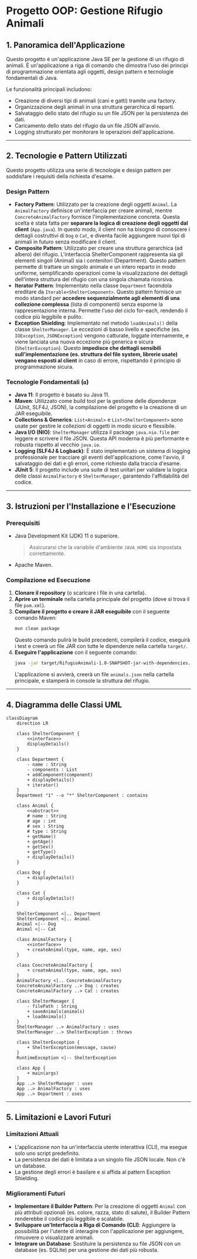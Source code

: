 # Progetto OOP: Gestione Rifugio Animali

## 1. Panoramica dell'Applicazione

Questo progetto è un'applicazione Java SE per la gestione di un rifugio di animali. È un'applicazione a riga di comando che dimostra l'uso dei principi di programmazione orientata agli oggetti, design pattern e tecnologie fondamentali di Java.

Le funzionalità principali includono:
* Creazione di diversi tipi di animali (cani e gatti) tramite una factory.
* Organizzazione degli animali in una struttura gerarchica di reparti.
* Salvataggio dello stato del rifugio su un file JSON per la persistenza dei dati.
* Caricamento dello stato del rifugio da un file JSON all'avvio.
* Logging strutturato per monitorare le operazioni dell'applicazione.

---

## 2. Tecnologie e Pattern Utilizzati

Questo progetto utilizza una serie di tecnologie e design pattern per soddisfare i requisiti della richiesta d'esame.

### Design Pattern 

* **Factory Pattern**: Utilizzato per la creazione degli oggetti `Animal`. La `AnimalFactory` definisce un'interfaccia per creare animali, mentre `ConcreteAnimalFactory` fornisce l'implementazione concreta. Questa scelta è stata fatta per **separare la logica di creazione degli oggetti dal client** (`App.java`). In questo modo, il client non ha bisogno di conoscere i dettagli costruttivi di `Dog` o `Cat`, e diventa facile aggiungere nuovi tipi di animali in futuro senza modificare il client.
* **Composite Pattern**: Utilizzato per creare una struttura gerarchica (ad albero) del rifugio. L'interfaccia ShelterComponent rappresenta sia gli elementi singoli (Animal) sia i contenitori (Department). Questo pattern permette di trattare un singolo animale e un intero reparto in modo uniforme, semplificando operazioni come la visualizzazione dei dettagli dell'intera struttura del rifugio con una singola chiamata ricorsiva.
* **Iterator Pattern**: Implementato nella classe `Department` facendola ereditare da `Iterable<ShelterComponent>`. Questo pattern fornisce un modo standard per **accedere sequenzialmente agli elementi di una collezione complessa** (lista di componenti) senza esporne la rappresentazione interna. Permette l'uso del ciclo for-each, rendendo il codice più leggibile e pulito.
* **Exception Shielding**: Implementato nel metodo `loadAnimals()` della classe `ShelterManager`. Le eccezioni di basso livello e specifiche (es. `IOException`, `JSONException`) vengono catturate, loggate internamente, e viene lanciata una nuova eccezione più generica e sicura (`ShelterException`). Questo **impedisce che dettagli sensibili sull'implementazione (es. struttura del file system, librerie usate) vengano esposti al client** in caso di errore, rispettando il principio di programmazione sicura.

### Tecnologie Fondamentali (`α`)

* **Java 11**: Il progetto è basato su Java 11.
* **Maven**: Utilizzato come build tool per la gestione delle dipendenze (JUnit, SLF4J, JSON), la compilazione del progetto e la creazione di un JAR eseguibile.
* **Collections & Generics**: `List<Animal>` e `List<ShelterComponent>` sono usate per gestire le collezioni di oggetti in modo sicuro e flessibile.
* **Java I/O (NIO)**: `ShelterManager` utilizza il package `java.nio.file` per leggere e scrivere il file JSON. Questa API moderna è più performante e robusta rispetto al vecchio `java.io`.
* **Logging (SLF4J & Logback)**: È stato implementato un sistema di logging professionale per tracciare gli eventi dell'applicazione, come l'avvio, il salvataggio dei dati e gli errori, come richiesto dalla traccia d'esame.
* **JUnit 5**: Il progetto include una suite di test unitari per validare la logica delle classi `AnimalFactory` e `ShelterManager`, garantendo l'affidabilità del codice.

---

## 3. Istruzioni per l'Installazione e l'Esecuzione

### Prerequisiti
* Java Development Kit (JDK) 11 o superiore.
  > Assicurarsi che la variabile d'ambiente `JAVA_HOME` sia impostata correttamente.
* Apache Maven.

### Compilazione ed Esecuzione
1.  **Clonare il repository** (o scaricare i file in una cartella).
2.  **Aprire un terminale** nella cartella principale del progetto (dove si trova il file `pom.xml`).
3.  **Compilare il progetto e creare il JAR eseguibile** con il seguente comando Maven:
    ```bash
    mvn clean package
    ```
    Questo comando pulirà le build precedenti, compilerà il codice, eseguirà i test e creerà un file JAR con tutte le dipendenze nella cartella `target/`.
4.  **Eseguire l'applicazione** con il seguente comando:
    ```bash
    java -jar target/RifugioAnimali-1.0-SNAPSHOT-jar-with-dependencies.jar
    ```
    L'applicazione si avvierà, creerà un file `animals.json` nella cartella principale, e stamperà in console la struttura del rifugio.

---

## 4. Diagramma delle Classi UML

```mermaid
classDiagram
    direction LR

    class ShelterComponent {
        <<interface>>
        displayDetails()
    }

    class Department {
        - name : String
        - components : List
        + addComponent(component)
        + displayDetails()
        + iterator()
    }
    Department "1" --o "*" ShelterComponent : contains

    class Animal {
        <<abstract>>
        # name : String
        # age : int
        # sex : String
        # type : String
        + getName()
        + getAge()
        + getSex()
        + getType()
        + displayDetails()
    }

    class Dog {
        + displayDetails()
    }

    class Cat {
        + displayDetails()
    }

    ShelterComponent <|.. Department
    ShelterComponent <|.. Animal
    Animal <|-- Dog
    Animal <|-- Cat

    class AnimalFactory {
        <<interface>>
        + createAnimal(type, name, age, sex)
    }

    class ConcreteAnimalFactory {
        + createAnimal(type, name, age, sex)
    }
    AnimalFactory <|.. ConcreteAnimalFactory
    ConcreteAnimalFactory ..> Dog : creates
    ConcreteAnimalFactory ..> Cat : creates

    class ShelterManager {
        - filePath : String
        + saveAnimals(animals)
        + loadAnimals()
    }
    ShelterManager ..> AnimalFactory : uses
    ShelterManager ..> ShelterException : throws

    class ShelterException {
        + ShelterException(message, cause)
    }
    RuntimeException <|-- ShelterException

    class App {
        + main(args)
    }
    App ..> ShelterManager : uses
    App ..> AnimalFactory : uses
    App ..> Department : uses
```

---

## 5. Limitazioni e Lavori Futuri

### Limitazioni Attuali
* L'applicazione non ha un'interfaccia utente interattiva (CLI), ma esegue solo uno script predefinito.
* La persistenza dei dati è limitata a un singolo file JSON locale. Non c'è un database.
* La gestione degli errori è basilare e si affida al pattern Exception Shielding.

### Miglioramenti Futuri
* **Implementare il Builder Pattern**: Per la creazione di oggetti `Animal` con più attributi opzionali (es. colore, razza, stato di salute), il Builder Pattern renderebbe il codice più leggibile e scalabile.
* **Sviluppare un'Interfaccia a Riga di Comando (CLI)**: Aggiungere la possibilità per l'utente di interagire con l'applicazione per aggiungere, rimuovere o visualizzare animali.
* **Integrare un Database**: Sostituire la persistenza su file JSON con un database (es. SQLite) per una gestione dei dati più robusta.